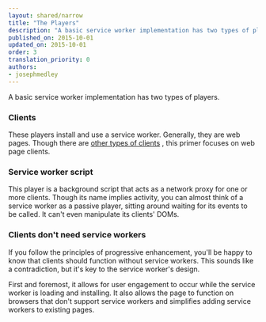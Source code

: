 ```yaml
---
layout: shared/narrow
title: "The Players"
description: "A basic service worker implementation has two types of players."
published_on: 2015-10-01
updated_on: 2015-10-01
order: 3
translation_priority: 0
authors:
- josephmedley
---
```


<p class="intro">
  A basic service worker implementation has two types of players.
</p>

 
### Clients

These players install and use a service worker. Generally, they  are web
pages. Though there are [other types of clients](https://developer.mozilla.org/en-US/docs/Web/API/Client)
,  this primer focuses on web page clients.

### Service worker script

This player is a background script that acts as a network proxy for one or
more clients. Though its name implies activity, you can almost think of a
service worker as a passive player, sitting around waiting for its events to
be called. It can't even manipulate  its clients' DOMs.

### Clients don't need service workers

If you follow the principles of progressive enhancement, you'll be happy to know 
that clients should function without service workers. This sounds like a 
contradiction, but it's key to the service worker's design. 

First and foremost, it allows for user engagement to occur while the service 
worker is loading and installing. It also allows the page to function on 
browsers that don't support service workers and simplifies adding service 
workers to existing pages. 
